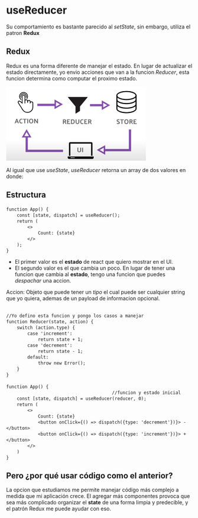 # useReducer

Su comportamiento es bastante parecido al _setState_, sin embargo, utiliza el patron **Redux**

## Redux

Redux es una forma diferente de manejar el estado. En lugar de actualizar el estado directamente, yo envio acciones que van a la funcion _Reducer_, esta funcion determina como computar el proximo estado.

<img src="../../src/redux.png" height=200>

Al igual que use _useState_, _useReducer_ retorna un array de dos valores en donde:

## Estructura

```
function App() {
    const [state, dispatch] = useReducer();
    return (
        <>
            Count: {state}
        </>
    );
}
```

- El primer valor es el **estado** de react que quiero mostrar en el UI.
- El segundo valor es el que cambia un poco. En lugar de tener una funcion que cambia al **estado**, tengo una funcion que puedes _despachar_ una accion.

Accion: Objeto que puede tener un _tipo_ el cual puede ser cualquier string que yo quiera, ademas de un payload de informacion opcional.

```

//Yo defino esta funcion y pongo los casos a manejar
function Reducer(state, action) {
    switch (action.type) {
        case 'increment':
            return state + 1;
        case 'decrement':
            return state - 1;
        default:
            throw new Error();
    }
}

function App() {
                                        //funcion y estado inicial
    const [state, dispatch] = useReducer(reducer, 0);
    return (
        <>
            Count: {state}
            <button onClick={() => dispatch({type: 'decrement'})}> - </button>
            <button onClick={() => dispatch({type: 'increment'})}> + </button>
        </>
    )
}
```

## Pero ¿por qué usar código como el anterior?

La opcion que estudiamos me permite manejar código más complejo a medida que mi aplicación crece. El agregar más componentes provoca que sea más complicado organizar el **state** de una forma limpia y predecible, y el patrón Redux me puede ayudar con eso.
